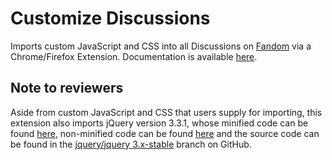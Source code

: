 # Customize Discussions
Imports custom JavaScript and CSS into all Discussions on [Fandom](https://c.fandom.com) via a Chrome/Firefox Extension. Documentation is available [here](https://dev.fandom.com/CustomizeDiscussions).

## Note to reviewers
Aside from custom JavaScript and CSS that users supply for importing, this extension also imports jQuery version 3.3.1, whose minified code can be found [here](https://code.jquery.com/jquery-3.3.1.min.js), non-minified code can be found [here](https://code.jquery.com/jquery-3.3.1.js) and the source code can be found in the [jquery/jquery 3.x-stable](https://github.com/jquery/jquery/tree/3.x-stable) branch on GitHub.
